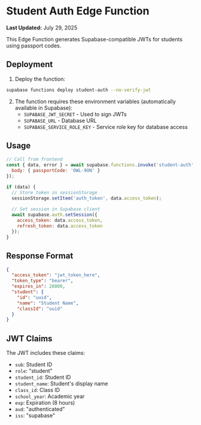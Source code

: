 # Student Auth Edge Function

**Last Updated:** July 29, 2025

This Edge Function generates Supabase-compatible JWTs for students using passport codes.

## Deployment

1. Deploy the function:
```bash
supabase functions deploy student-auth --no-verify-jwt
```

2. The function requires these environment variables (automatically available in Supabase):
   - `SUPABASE_JWT_SECRET` - Used to sign JWTs
   - `SUPABASE_URL` - Database URL  
   - `SUPABASE_SERVICE_ROLE_KEY` - Service role key for database access

## Usage

```javascript
// Call from frontend
const { data, error } = await supabase.functions.invoke('student-auth', {
  body: { passportCode: 'OWL-9ON' }
});

if (data) {
  // Store token in sessionStorage
  sessionStorage.setItem('auth_token', data.access_token);
  
  // Set session in Supabase client
  await supabase.auth.setSession({
    access_token: data.access_token,
    refresh_token: data.access_token
  });
}
```

## Response Format

```json
{
  "access_token": "jwt_token_here",
  "token_type": "bearer",
  "expires_in": 28800,
  "student": {
    "id": "uuid",
    "name": "Student Name",
    "classId": "uuid"
  }
}
```

## JWT Claims

The JWT includes these claims:
- `sub`: Student ID
- `role`: "student"
- `student_id`: Student ID
- `student_name`: Student's display name
- `class_id`: Class ID
- `school_year`: Academic year
- `exp`: Expiration (8 hours)
- `aud`: "authenticated"
- `iss`: "supabase"